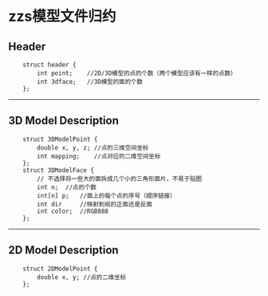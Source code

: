 # zzs模型文件归约

## Header

        struct header {
            int point;    //2D/3D模型的点的个数（两个模型应该有一样的点数）
            int 3dface;   //3D模型的面的个数
        };
        
----

## 3D Model Description

        struct 3DModelPoint {
            double x, y, z; //点的三维空间坐标
            int mapping;    //点对应的二维空间坐标
        };
        struct 3DModelFace {
            // 不选择将一些大的面拆成几个小的三角形面片，不易于贴图
            int n;  //点的个数
            int[n] p;   //面上的每个点的序号（顺序链接）
            int dir     //映射到纸的正面还是反面
            int color;  //RGB888
        };
        
----

## 2D Model Description
        
        struct 2DModelPoint {
            double x, y; //点的二维坐标
        };
        
